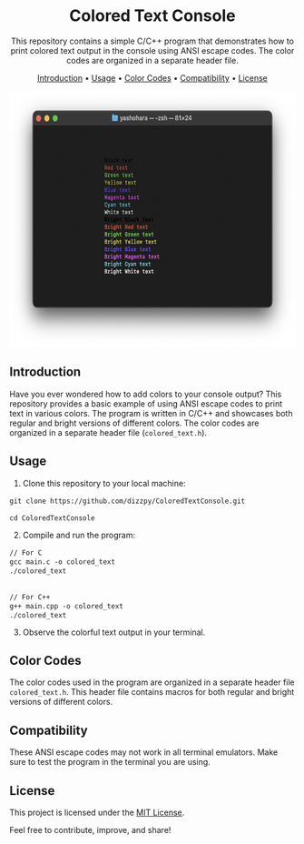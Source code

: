 
  <h1 align="center">Colored Text Console</h1>

  <p align="center">This repository contains a simple C/C++ program that demonstrates how to print colored text output in the console using ANSI escape codes. The color codes are organized in a separate header file.</p>

<p align="center">
    <a href="#introduction">Introduction</a> •
    <a href="#usage">Usage</a> •
    <a href="#color-codes">Color Codes</a> •
    <a href="#compatibility">Compatibility</a> •
    <a href="#license">License</a>
</p>

<p align="center">
  <img src="preview image.png" alt="Preview Image" height="450px">
</p>

  <h2 id="introduction">Introduction</h2>

  <p>Have you ever wondered how to add colors to your console output? This repository provides a basic example of using ANSI escape codes to print text in various colors. The program is written in C/C++ and showcases both regular and bright versions of different colors. The color codes are organized in a separate header file (<code>colored_text.h</code>).</p>

  <h2 id="usage">Usage</h2>

  <ol>
    <li>Clone this repository to your local machine:</li>
  </ol>
  <pre><code>git clone https://github.com/dizzpy/ColoredTextConsole.git
</code></pre>

<pre><code>cd ColoredTextConsole</code></pre>
  <ol start="2">
    <li>Compile and run the program:</li>
  </ol>
  <pre><code>// For C
gcc main.c -o colored_text
./colored_text
</code></pre>

<pre><code>
// For C++
g++ main.cpp -o colored_text
./colored_text</code></pre>
  <ol start="3">
    <li>Observe the colorful text output in your terminal.</li>
  </ol>

  <h2 id="color-codes">Color Codes</h2>

  <p>The color codes used in the program are organized in a separate header file <code>colored_text.h</code>. This header file contains macros for both regular and bright versions of different colors.</p>

  <h2 id="compatibility">Compatibility</h2>

  <p>These ANSI escape codes may not work in all terminal emulators. Make sure to test the program in the terminal you are using.</p>

  <h2 id="license">License</h2>

  <p>This project is licensed under the <a href="LICENSE">MIT License</a>.</p>

  <p>Feel free to contribute, improve, and share!</p>
